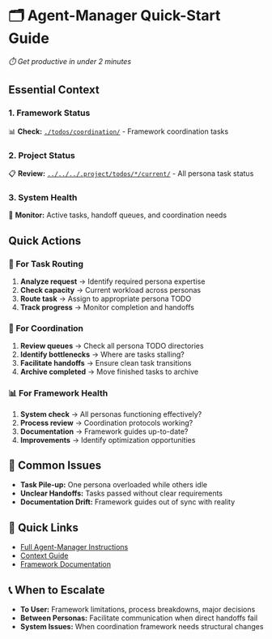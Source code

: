# 🗂️ Agent-Manager Quick-Start Guide

*⏱️ Get productive in under 2 minutes*

## Essential Context

### 1. Framework Status
📊 **Check:** [`./todos/coordination/`](./todos/coordination/) - Framework coordination tasks

### 2. Project Status
📋 **Review:** [`../../../.project/todos/*/current/`](../../../.project/todos/) - All persona task status

### 3. System Health
🔧 **Monitor:** Active tasks, handoff queues, and coordination needs

## Quick Actions

### 🎯 For Task Routing
1. **Analyze request** → Identify required persona expertise  
2. **Check capacity** → Current workload across personas  
3. **Route task** → Assign to appropriate persona TODO  
4. **Track progress** → Monitor completion and handoffs

### 🔄 For Coordination
1. **Review queues** → Check all persona TODO directories  
2. **Identify bottlenecks** → Where are tasks stalling?  
3. **Facilitate handoffs** → Ensure clean task transitions  
4. **Archive completed** → Move finished tasks to archive

### 📊 For Framework Health
1. **System check** → All personas functioning effectively?  
2. **Process review** → Coordination protocols working?  
3. **Documentation** → Framework guides up-to-date?  
4. **Improvements** → Identify optimization opportunities

## 🚨 Common Issues
- **Task Pile-up:** One persona overloaded while others idle
- **Unclear Handoffs:** Tasks passed without clear requirements
- **Documentation Drift:** Framework guides out of sync with reality

## 🔗 Quick Links
- [Full Agent-Manager Instructions](./INSTRUCTIONS.md)
- [Context Guide](./CONTEXT-GUIDE.md)
- [Framework Documentation](../../PERSONA-FRAMEWORK.md)

## 📞 When to Escalate
- **To User:** Framework limitations, process breakdowns, major decisions
- **Between Personas:** Facilitate communication when direct handoffs fail
- **System Issues:** When coordination framework needs structural changes
